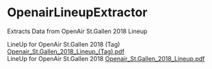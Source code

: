 # OpenairLineupExtractor

Extracts Data from OpenAir St.Gallen 2018 Lineup 

LineUp for OpenAir St.Gallen 2018 (Tag)
[Openair_St.Gallen_2018_Lineup_(Tag).pdf](raw/master/Openair_St.Gallen_2018/Openair_St.Gallen_2018_Lineup_(Tag).pdf)
<br />
LineUp for OpenAir St.Gallen 2018
[Openair_St.Gallen_2018_Lineup.pdf](raw/master/Openair_St.Gallen_2018/Openair_St.Gallen_2018_Lineup.pdf)